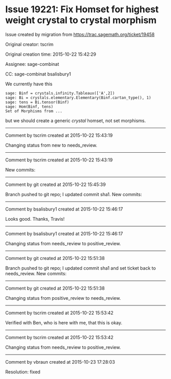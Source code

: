 # Issue 19221: Fix Homset for highest weight crystal to crystal morphism

Issue created by migration from https://trac.sagemath.org/ticket/19458

Original creator: tscrim

Original creation time: 2015-10-22 15:42:29

Assignee: sage-combinat

CC:  sage-combinat bsalisbury1

We currently have this

```
sage: Binf = crystals.infinity.Tableaux(['A',2])
sage: Bi = crystals.elementary.Elementary(Binf.cartan_type(), 1)
sage: tens = Bi.tensor(Binf)
sage: Hom(Binf, tens)
Set of Morphisms from ...
```

but we should create a generic _crystal_ homset, not set morphisms.


---

Comment by tscrim created at 2015-10-22 15:43:19

Changing status from new to needs_review.


---

Comment by tscrim created at 2015-10-22 15:43:19

New commits:


---

Comment by git created at 2015-10-22 15:45:39

Branch pushed to git repo; I updated commit sha1. New commits:


---

Comment by bsalisbury1 created at 2015-10-22 15:46:17

Looks good.  Thanks, Travis!


---

Comment by bsalisbury1 created at 2015-10-22 15:46:17

Changing status from needs_review to positive_review.


---

Comment by git created at 2015-10-22 15:51:38

Branch pushed to git repo; I updated commit sha1 and set ticket back to needs_review. New commits:


---

Comment by git created at 2015-10-22 15:51:38

Changing status from positive_review to needs_review.


---

Comment by tscrim created at 2015-10-22 15:53:42

Verified with Ben, who is here with me, that this is okay.


---

Comment by tscrim created at 2015-10-22 15:53:42

Changing status from needs_review to positive_review.


---

Comment by vbraun created at 2015-10-23 17:28:03

Resolution: fixed

